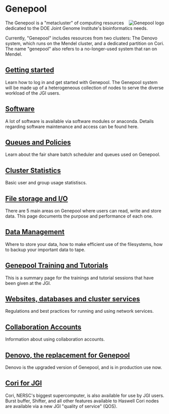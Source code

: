 # Genepool

<img style="float: right;" alt="Genepool logo"
src="../../img/Genepool-logo.jpg"> The Genepool is a "metacluster" of
computing resources dedicated to the DOE Joint Genome Institute's
bioinformatics needs.

Currently, "Genepool" includes resources from two clusters: The Denovo
system, which runs on the Mendel cluster, and a dedicated partition on
Cori. The name "genepool" also refers to a no-longer-used system that
ran on Mendel.

## [Getting started](genepool/getting-started.md)

Learn how to log in and get started with Genepool. The Genepool system will be
made up of a heterogeneous collection of nodes to serve the diverse workload
of the JGI users.

## [Software](genepool/genepool-software.md)

A lot of software is available via software modules or
anaconda. Details regarding software maintenance and access can be
found here.

## [Queues and Policies](genepool/genepool-queues-and-policies.md)

Learn about the fair share batch scheduler and queues used on
Genepool.

## [Cluster Statistics](genepool/genepool-cluster-statistics.md)

Basic user and group usage statistiscs.

## [File storage and I/O](genepool/genepool-file-storage-and-io.md)

There are 5 main areas on Genepool where users can read, write and
store data. This page documents the purpose and performance of each
one.

## [Data Management](genepool/genepool-data-management.md)

Where to store your data, how to make efficient use of the
filesystems, how to backup your important data to tape.

## [Genepool Training and Tutorials](genepool/genepool-training-and-tutorials.md)

This is a summary page for the trainings and tutorial sessions that
have been given at the JGI.

## [Websites, databases and cluster services](genepool/genepool-websites-databases-and-cluster-services.md)

Regulations and best practices for running and using network services.

## [Collaboration Accounts](genepool/collab-accounts.md)

Information about using collaboration accounts.

## [Denovo, the replacement for Genepool](genepool/genepool-denovo-the-replacement-for-genepool.md)

Denovo is the upgraded version of Genepool, and is in production use
now.

## [Cori for JGI](genepool/genepool-cori-for-jgi.md)

Cori, NERSC's biggest supercomputer, is also available for use by JGI
users. Burst buffer, Shifter, and all other features available to
Haswell Cori nodes are available via a new JGI "quality of service"
(QOS).
